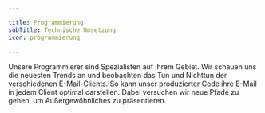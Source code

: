 ```yaml
---

title: Programmierung
subTitle: Technische Umsetzung
icon: programmierung

---
```


Unsere Programmierer sind Spezialisten auf ihrem Gebiet. Wir schauen uns die neuesten Trends an und beobachten das Tun und Nichttun der verschiedenen E-Mail-Clients. So kann unser produzierter Code ihre E-Mail in jedem Client optimal darstellen. Dabei versuchen wir neue Pfade zu gehen, um Außergewöhnliches zu präsentieren.